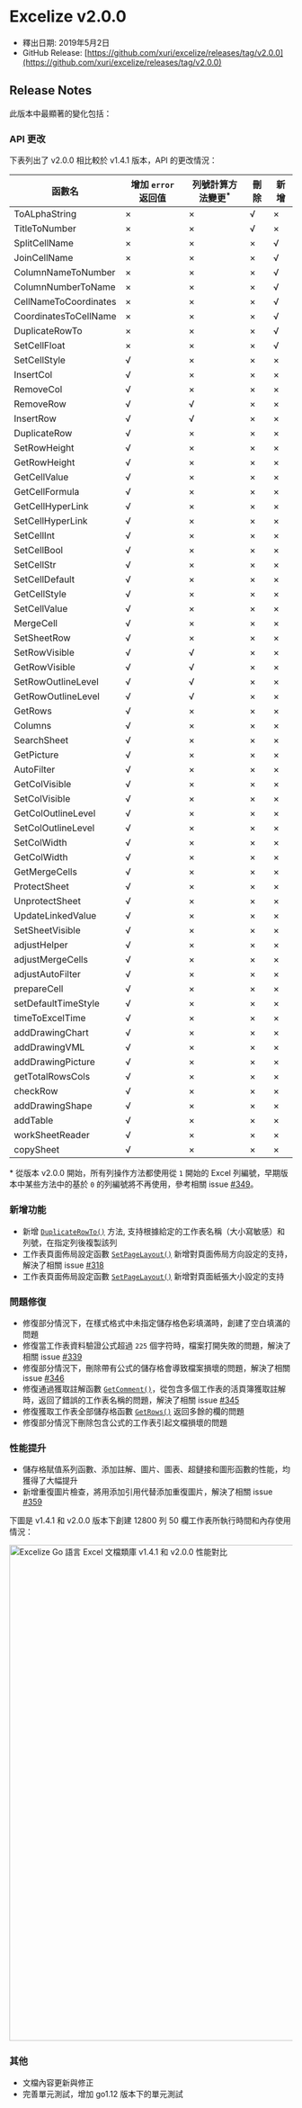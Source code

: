 # Excelize v2.0.0

* 釋出日期: 2019年5月2日
* GitHub Release: [https://github.com/xuri/excelize/releases/tag/v2.0.0](https://github.com/xuri/excelize/releases/tag/v2.0.0)

## Release Notes

此版本中最顯著的變化包括：

### API 更改

下表列出了 v2.0.0 相比較於 v1.4.1 版本，API 的更改情況：

|函數名|增加 `error` 返回值|列號計算方法變更<sup>\*</sup>|刪除|新增|
|---|---|---|---|---|
|ToALphaString|&times;|&times;|&radic;|&times;|
|TitleToNumber|&times;|&times;|&radic;|&times;|
|SplitCellName|&times;|&times;|&times;|&radic;|
|JoinCellName|&times;|&times;|&times;|&radic;|
|ColumnNameToNumber|&times;|&times;|&times;|&radic;|
|ColumnNumberToName|&times;|&times;|&times;|&radic;|
|CellNameToCoordinates|&times;|&times;|&times;|&radic;|
|CoordinatesToCellName|&times;|&times;|&times;|&radic;|
|DuplicateRowTo|&times;|&times;|&times;|&radic;|
|SetCellFloat|&times;|&times;|&times;|&radic;|
|SetCellStyle|&radic;|&times;|&times;|&times;|
|InsertCol|&radic;|&times;|&times;|&times;|
|RemoveCol|&radic;|&times;|&times;|&times;|
|RemoveRow|&radic;|&radic;|&times;|&times;|
|InsertRow|&radic;|&radic;|&times;|&times;|
|DuplicateRow|&radic;|&times;|&times;|&times;|
|SetRowHeight|&radic;|&times;|&times;|&times;|
|GetRowHeight|&radic;|&times;|&times;|&times;|
|GetCellValue|&radic;|&times;|&times;|&times;|
|GetCellFormula|&radic;|&times;|&times;|&times;|
|GetCellHyperLink|&radic;|&times;|&times;|&times;|
|SetCellHyperLink|&radic;|&times;|&times;|&times;|
|SetCellInt|&radic;|&times;|&times;|&times;|
|SetCellBool|&radic;|&times;|&times;|&times;|
|SetCellStr|&radic;|&times;|&times;|&times;|
|SetCellDefault|&radic;|&times;|&times;|&times;|
|GetCellStyle|&radic;|&times;|&times;|&times;|
|SetCellValue|&radic;|&times;|&times;|&times;|
|MergeCell|&radic;|&times;|&times;|&times;|
|SetSheetRow|&radic;|&times;|&times;|&times;|
|SetRowVisible|&radic;|&radic;|&times;|&times;|
|GetRowVisible|&radic;|&radic;|&times;|&times;|
|SetRowOutlineLevel|&radic;|&radic;|&times;|&times;|
|GetRowOutlineLevel|&radic;|&radic;|&times;|&times;|
|GetRows|&radic;|&times;|&times;|&times;|
|Columns|&radic;|&times;|&times;|&times;|
|SearchSheet|&radic;|&times;|&times;|&times;|
|GetPicture|&radic;|&times;|&times;|&times;|
|AutoFilter|&radic;|&times;|&times;|&times;|
|GetColVisible|&radic;|&times;|&times;|&times;|
|SetColVisible|&radic;|&times;|&times;|&times;|
|GetColOutlineLevel|&radic;|&times;|&times;|&times;|
|SetColOutlineLevel|&radic;|&times;|&times;|&times;|
|SetColWidth|&radic;|&times;|&times;|&times;|
|GetColWidth|&radic;|&times;|&times;|&times;|
|GetMergeCells|&radic;|&times;|&times;|&times;|
|ProtectSheet|&radic;|&times;|&times;|&times;|
|UnprotectSheet|&radic;|&times;|&times;|&times;|
|UpdateLinkedValue|&radic;|&times;|&times;|&times;|
|SetSheetVisible|&radic;|&times;|&times;|&times;|
|adjustHelper|&radic;|&times;|&times;|&times;|
|adjustMergeCells|&radic;|&times;|&times;|&times;|
|adjustAutoFilter|&radic;|&times;|&times;|&times;|
|prepareCell|&radic;|&times;|&times;|&times;|
|setDefaultTimeStyle|&radic;|&times;|&times;|&times;|
|timeToExcelTime|&radic;|&times;|&times;|&times;|
|addDrawingChart|&radic;|&times;|&times;|&times;|
|addDrawingVML|&radic;|&times;|&times;|&times;|
|addDrawingPicture|&radic;|&times;|&times;|&times;|
|getTotalRowsCols|&radic;|&times;|&times;|&times;|
|checkRow|&radic;|&times;|&times;|&times;|
|addDrawingShape|&radic;|&times;|&times;|&times;|
|addTable|&radic;|&times;|&times;|&times;|
|workSheetReader|&radic;|&times;|&times;|&times;|
|copySheet|&radic;|&times;|&times;|&times;|

\* 從版本 v2.0.0 開始，所有列操作方法都使用從 `1` 開始的 Excel 列編號，早期版本中某些方法中的基於 `0` 的列編號將不再使用，參考相關 issue [#349](github.com/xuri/excelize/issues/349)。

### 新增功能

* 新增 [`DuplicateRowTo()`](https://pkg.go.dev/github.com/360EntSecGroup-Skylar/excelize/v2@v2.0.0#File.WriteTo) 方法, 支持根據給定的工作表名稱（大小寫敏感）和列號，在指定列後複製該列
* 工作表頁面佈局設定函數 [`SetPageLayout()`](https://pkg.go.dev/github.com/360EntSecGroup-Skylar/excelize/v2@v2.0.0#File.SetPageLayout) 新增對頁面佈局方向設定的支持，解決了相關 issue [#318](github.com/xuri/excelize/issues/318)
* 工作表頁面佈局設定函數 [`SetPageLayout()`](https://pkg.go.dev/github.com/360EntSecGroup-Skylar/excelize/v2@v2.0.0#File.SetPageLayout) 新增對頁面紙張大小設定的支持

### 問題修復

* 修復部分情況下，在樣式格式中未指定儲存格色彩填滿時，創建了空白填滿的問題
* 修復當工作表資料驗證公式超過 `225` 個字符時，檔案打開失敗的問題，解決了相關 issue [#339](github.com/xuri/excelize/issues/339)
* 修復部分情況下，刪除帶有公式的儲存格會導致檔案損壞的問題，解決了相關 issue [#346](github.com/xuri/excelize/issues/346)
* 修復通過獲取註解函數 [`GetComment()`](https://pkg.go.dev/github.com/360EntSecGroup-Skylar/excelize/v2@v2.0.0#File.GetComment)，從包含多個工作表的活頁簿獲取註解時，返回了錯誤的工作表名稱的問題，解決了相關 issue [#345](github.com/xuri/excelize/issues/345)
* 修復獲取工作表全部儲存格函數 [`GetRows()`](https://pkg.go.dev/github.com/360EntSecGroup-Skylar/excelize/v2@v2.0.0#File.GetRows) 返回多餘的欄的問題
* 修復部分情況下刪除包含公式的工作表引起文檔損壞的問題

### 性能提升

* 儲存格賦值系列函數、添加註解、圖片、圖表、超鏈接和圖形函數的性能，均獲得了大幅提升
* 新增重復圖片檢查，將用添加引用代替添加重復圖片，解決了相關 issue [#359](github.com/xuri/excelize/issues/359)

下圖是 v1.4.1 和 v2.0.0 版本下創建 12800 列 50 欄工作表所執行時間和內存使用情況：

<img src="https://user-images.githubusercontent.com/2809468/56576273-7e7f1d80-65fa-11e9-8b47-7b171c5e67e3.png" width="882" alt="Excelize Go 語言 Excel 文檔類庫 v1.4.1 和 v2.0.0 性能對比">

### 其他

* 文檔內容更新與修正
* 完善單元測試，增加 go1.12 版本下的單元測試
